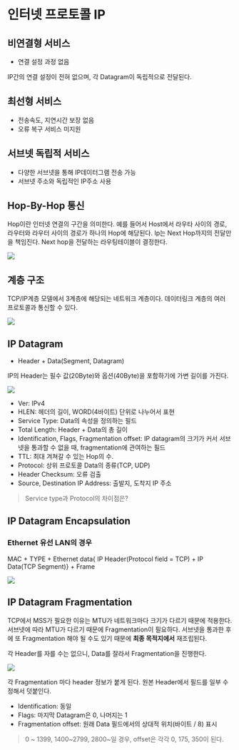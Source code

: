 # 인터넷 프로토콜 IP

## 비연결형 서비스
- 연결 설정 과정 없음

IP간의 연결 설정이 전혀 없으며, 각 Datagram이 독립적으로 전달된다.

## 최선형 서비스
- 전송속도, 지연시간 보장 없음
- 오류 복구 서비스 미지원

## 서브넷 독립적 서비스
- 다양한 서브넷을 통해 IP데이터그램 전송 가능
- 서브넷 주소와 독립적인 IP주소 사용

## Hop-By-Hop 통신
Hop이란 인터넷 연결의 구간을 의미한다. 예를  들어서 Host에서 라우타 사이의 경로, 라우터와 라우터 사이의 경로가 하나의 Hop에 해당된다. Ip는 Next Hop까지의 전달만을 책임진다. Next hop을 전달하는 라우팅테이블이 결정한다.

![](https://velog.velcdn.com/images/chocochip/post/029e90a1-8d33-4e78-acec-26155721d5e8/image.png)


## 계층 구조

TCP/IP계층 모델에서 3계층에 해당되는 네트워크 계층이다. 데이터링크 계층의 여러 프로토콜과 통신할 수 있다.

![](https://velog.velcdn.com/images/chocochip/post/b2467155-cb34-4eb8-985d-66dbc572a291/image.jpeg)



## IP Datagram

- Header + Data(Segment, Datagram)

IP의 Header는 필수 값(20Byte)와 옵션(40Byte)을 포함하기에 가변 길이를 가진다.

![](https://velog.velcdn.com/images/chocochip/post/44d6ae11-ab0c-4a64-abd7-529892e26cf2/image.png)


- Ver: IPv4
- HLEN: 헤더의 길이, WORD(4바이트) 단위로 나누어서 표현
- Service Type: Data의 속성을 정의하는 필드
- Total Length: Header + Data의 총 길이
- Identification, Flags, Fragmentation offset: IP datagram의 크기가 커서 서브넷을 통과할 수 없을 때, fragmentation에 관여하는 필드
- TTL: 최대 겨쳐갈 수 있는 Hop의 수.
- Protocol: 상위 프로토콜 Data의 종류(TCP, UDP) 
- Header Checksum: 오류 검출
- Source, Destination IP Address: 출발지, 도착지 IP 주소

> Service type과 Protocol의 차이점은?

## IP Datagram Encapsulation
### Ethernet 유선 LAN의 경우

MAC + TYPE + Ethernet data{ IP Header(Protocol field = TCP) + IP Data(TCP Segment)} + Frame

![](https://velog.velcdn.com/images/chocochip/post/31413409-bfad-482e-b0f2-46d354afa6f1/image.png)


## IP Datagram Fragmentation

TCP에서 MSS가 필요한 이유는 MTU가 네트워크마다 크기가 다르기 때문에 적용한다. 서브넷에 따라 MTU가 다르기 때문에 Fragmentation이 필요하다. 서브넷을 통과한 후에 또 Fragmentation 해야 될 수도 있기 때문에 **최종 목적지에서** 재조립된다.

각 Header를 자를 수는 없으니, Data를 잘라서 Fragmentation을 진행한다.

![](https://velog.velcdn.com/images/chocochip/post/9f263087-f1a3-4ffe-97e6-37d345e3ae41/image.png)



각 Fragmentation 마다 header 정보가 붙게 된다. 원본 Header에서 필드를 일부 수정해서 덧붙인다.
- Identification: 동일
- Flags: 마지막 Datagram은 0, 나머지는 1
- Fragmentation offset: 원래 Data 필드에서의 상대적 위치(바이트 / 8) 표시

> 0 ~ 1399, 1400~2799, 2800~일 경우, offset은 각각 0, 175, 350이 된다.

